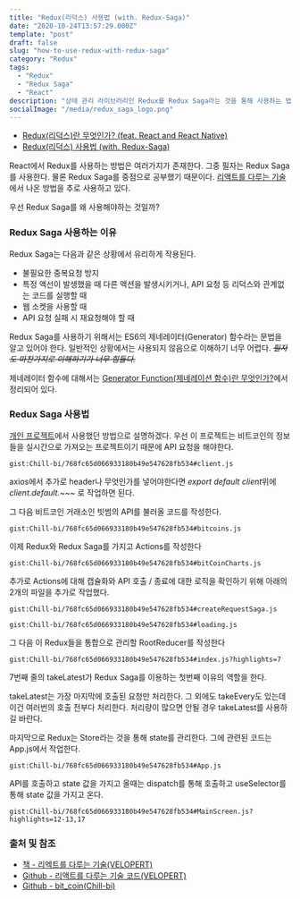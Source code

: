 ```yaml
---
title: "Redux(리덕스) 사용법 (with. Redux-Saga)"
date: "2020-10-24T13:57:29.000Z"
template: "post"
draft: false
slug: "how-to-use-redux-with-redux-saga"
category: "Redux"
tags:
  - "Redux"
  - "Redux Saga"
  - "React"
description: "상태 관리 라이브러리인 Redux를 Redux Saga라는 것을 통해 사용하는 법!"
socialImage: "/media/redux_saga_logo.png"
---
```


- [Redux(리덕스)란 무엇인가? (feat. React and React Native)](/posts/what-is-redux-with-feat-react-and-react-native)
- [Redux(리덕스) 사용법 (with. Redux-Saga)](/posts/how-to-use-redux-with-redux-saga)

React에서 Redux를 사용하는 방법은 여러가지가 존재한다. 그중 필자는 Redux Saga를 사용한다. 물론 Redux Saga를 중점으로 공부했기 때문이다. [리액트를 다루는 기술](#출처-및-참조)에서 나온 방법을 추로 사용하고 있다.

우선 Redux Saga를 왜 사용해야하는 것일까?

### Redux Saga 사용하는 이유
Redux Saga는 다음과 같은 상황에서 유리하게 작용된다.

- 불필요한 중복요청 방지
- 특정 액선이 발생했을 때 다른 액션을 발생시키거나, API 요청 등 리덕스와 관계없는 코드를 실행할 때
- 웹 소켓을 사용할 때
- API 요청 실패 시 재요청해야 할 때

Redux Saga를 사용하기 위해서는 ES6의 제네레이터(Generator) 함수라는 문법을 알고 있어야 한다. 일반적인 상황에서는 사용되지 않음으로 이해하기 너무 어렵다. <del>*필자도 마찬가지로 이해하기가 너무 힘들다.*</del>

제네레이터 함수에 대해서는 [Generator Function(제네레이션 함수)란 무엇인가?](/posts/what-is-generator-function)에서 정리되어 있다.

### Redux Saga 사용법
[개인 프로젝트](https://github.com/Chill-bi/bit_chart)에서 사용했던 방법으로 설명하겠다. 우선 이 프로젝트는 비트코인의 정보들을 실시간으로 가져오는 프로젝트이기 때문에 API 요청을 해야한다.

`gist:Chill-bi/768fc65d066933180b49e547628fb534#client.js`

axios에서 추가로 header나 무엇인가를 넣어야한다면 *export default client*위에 *client.default.~~~* 로 작업하면 된다.

그 다음 비트코인 거래소인 빗썸의 API를 불러올 코드를 작성한다.

`gist:Chill-bi/768fc65d066933180b49e547628fb534#bitcoins.js`

이제 Redux와 Redux Saga를 가지고 Actions를 작성한다

`gist:Chill-bi/768fc65d066933180b49e547628fb534#bitCoinCharts.js`

추가로 Actions에 대해 캡슐화와 API 호출 / 종료에 대한 로직을 확인하기 위해 아래의 2개의 파일을 추가로 작업했다.

`gist:Chill-bi/768fc65d066933180b49e547628fb534#createRequestSaga.js`

`gist:Chill-bi/768fc65d066933180b49e547628fb534#loading.js`

그 다음 이 Redux들을 통합으로 관리할 RootReducer를 작성한다

`gist:Chill-bi/768fc65d066933180b49e547628fb534#index.js?highlights=7`

7번째 줄의 takeLatest가 Redux Saga를 이용하는 첫번째 이유의 역할을 한다.

takeLatest는 가장 마지막에 호출된 요청만 처리한다. 그 외에도 takeEvery도 있는데 이건 여러번의 호출 전부다 처리한다. 처리량이 많으면 안될 경우 takeLatest를 사용하길 바란다.

마지막으로 Redux는 Store라는 것을 통해 state를 관리한다. 그에 관련된 코드는 App.js에서 작업한다.

`gist:Chill-bi/768fc65d066933180b49e547628fb534#App.js`

API를 호출하고 state 값을 가지고 올때는 dispatch를 통해 호출하고 useSelector를 통해 state 값을 가지고 온다.

`gist:Chill-bi/768fc65d066933180b49e547628fb534#MainScreen.js?highlights=12-13,17`




### 출처 및 참조
- [책 - 리엑트를 다루는 기술(VELOPERT)](http://www.yes24.com/Product/Goods/78233628?OzSrank=1)
- [Github - 리액트를 다루는 기술 코드(VELOPERT)](https://github.com/velopert/learning-react)
- [Github - bit_coin(Chill-bi)](https://github.com/Chill-bi/bit_chart)